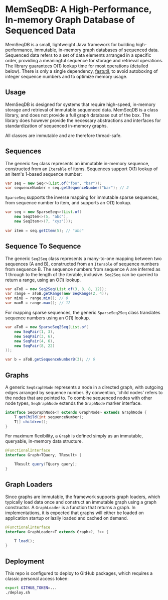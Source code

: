 # MemSeqDB: A High-Performance, In-memory Graph Database of Sequenced Data

MemSeqDB is a small, lightweight Java framework for building high-performance, immutable, in-memory graph databases of sequenced data. Sequenced data refers to a set of data elements arranged in a specific order, providing a meaningful sequence for storage and retrieval operations. The library guarantees O(1) lookup time for most operations (detailed below). There is only a single dependency, [fastutil](https://fastutil.di.unimi.it), to avoid autoboxing of integer sequence numbers and to optimize memory usage.

## Usage

MemSeqDB is designed for systems that require high-speed, in-memory storage and retrieval of immutable sequenced data. MemSeqDB is a class library, and does not provide a full graph database out of the box. The library does however provide the necessary abstractions and interfaces for standardization of sequenced in-memory graphs.

All classes are immutable and are therefore thread-safe.

## Sequences

The generic `Seq` class represents an immutable in-memory sequence, constructed from an `Iterable` of items. Sequences support O(1) lookup of an item's 1-based sequence number:

```java
var seq = new Seq<>(List.of("foo", "bar"));
var sequenceNumber = seq.getSequenceNumber("bar"); // 2
```

`SparseSeq` supports the inverse mapping for immutable sparse sequences, from sequence number to item, and supports an O(1) lookup.

```java
var seq = new SparseSeq<>(List.of(
    new SeqItem<>(5, "abc"),
    new SeqItem<>(7, "xyz")));
    
var item = seq.getItem(5); // "abc"
```

## Sequence To Sequence

The generic `Seq2Seq` class represents a many-to-one mapping between two sequences (A and B), constructed from an `Iterable` of sequence numbers from sequence B. The sequence numbers from sequence A are inferred as 1 through to the length of the iterable, inclusive. `Seq2Seq` can be queried to return a range, using an O(1) lookup.

```java
var aToB = new Seq2Seq(List.of(3, 8, 8, 12));
var range = aToB.getRange(new SeqRange(2, 4));
var minB = range.min(); // 8
var maxB = range.max(); // 12
```

For mapping sparse sequences, the generic `SparseSeq2Seq` class translates sequence numbers using an O(1) lookup.

```java
var aToB = new SparseSeq2Seq(List.of(
    new SeqPair(1, 3),
    new SeqPair(3, 6),
    new SeqPair(4, 6),
    new SeqPair(8, 22)
));

var b = aToB.getSequenceNumberB(3); // 6
```

## Graphs

A generic `SeqGraphNode` represents a node in a directed graph, with outgoing edges arranged by sequence number. By convention, 'child nodes' refers to the nodes that are pointed to. To combine sequenced nodes with other node types, `SeqGraphNode` extends the `GraphNode` marker interface.

```java
interface SeqGraphNode<T extends GraphNode> extends GraphNode {
    T getChild(int sequenceNumber);
    T[] children();
}
```

For maximum flexibility, a `Graph` is defined simply as an immutable, queryable, in-memory data structure.

```java
@FunctionalInterface
interface Graph<TQuery, TResult> {

    TResult query(TQuery query);
}
```

## Graph Loaders

Since graphs are immutable, the framework supports graph loaders, which typically load data once and construct an immutable graph using a graph constructor. A `GraphLoader` is a function that returns a graph. In implementations, it is expected that graphs will either be loaded on application startup or lazily loaded and cached on demand.

```java
@FunctionalInterface
interface GraphLoader<T extends Graph<?, ?>> {

    T load();
}
```

## Deployment

This repo is configured to deploy to GitHub packages, which requires a classic personal access token:

```bash
export GITHUB_TOKEN=...
./deploy.sh
```